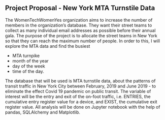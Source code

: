 ## Project Proposal - New York MTA Turnstile Data
  The WomenTechWomenYes organization aims to increase the number of members in the organization’s database. They want their street teams to collect as many individual email addresses as possible before their annual gala. The purpose of the project is to allocate the street teams in New York so that they can reach the maximum number of people. In order to this, I will explore the MTA data and find the busiest 
  
* MTA turnpike
* month of the year
* day of the week
* time of the day.

The database that will be used is MTA turnstile data, about the patterns of transit traffic in New York City between February, 2019 and June 2019 - to eliminate the effect Covid 19 pandemic on public transit. The variable of interest will be the entry and exit of the on-foot traffic, i.e. ENTRIES, the cumulative entry register value for a device, and EXIST, the cumulative exit register value. All analysis will be done on Jupyter notebook with the help of pandas, SQLAlchemy and Matplotlib.




